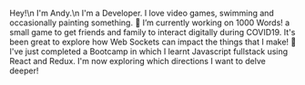 Hey!\n
I'm Andy.\n 
I'm a Developer. I love video games, swimming and occasionally painting something. 
🔭 I’m currently working on 1000 Words! a small game to get friends and family to interact digitally during COVID19. It's been great to explore how Web Sockets can impact the things that I make!
🌱 I've just completed a Bootcamp in which I learnt Javascript fullstack using React and Redux. I'm now exploring which directions I want to delve deeper!

